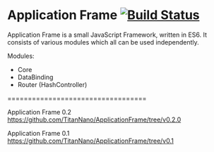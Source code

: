 Application Frame [![Build Status](https://travis-ci.org/TitanNanoDE/ApplicationFrame.svg?branch=master)](https://travis-ci.org/TitanNanoDE/ApplicationFrame)
=================================

Application Frame is a small JavaScript Framework, written in ES6.
It consists of various modules which all can be used independently.

Modules:
  - Core
  - DataBinding
  - Router (HashController)




==================================

Application Frame 0.2 https://github.com/TitanNano/ApplicationFrame/tree/v0.2.0

Application Frame 0.1 https://github.com/TitanNano/ApplicationFrame/tree/v0.1
